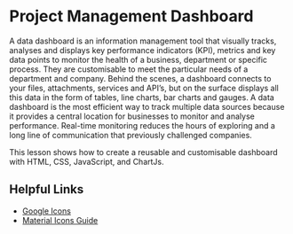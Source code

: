 # Project Management Dashboard 

A data dashboard is an information management tool that visually tracks, analyses and displays key performance indicators (KPI), metrics and key data points to monitor the health of a business, department or specific process. They are customisable to meet the particular needs of a department and company. Behind the scenes, a dashboard connects to your files, attachments, services and API’s, but on the surface displays all this data in the form of tables, line charts, bar charts and gauges. A data dashboard is the most efficient way to track multiple data sources because it provides a central location for businesses to monitor and analyse performance. Real-time monitoring reduces the hours of exploring and a long line of communication that previously challenged companies.

This lesson shows how to create a reusable and customisable dashboard with HTML, CSS, JavaScript, and ChartJs.

## Helpful Links
- [Google Icons](https://fonts.google.com/icons)
- [Material Icons Guide](https://developers.google.com/fonts/docs/material_icons)